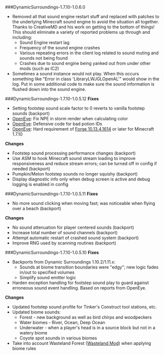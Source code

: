 ###DynamicSurroundings-1.7.10-1.0.6.0
* Removed all that sound engine restart stuff and replaced with patches to the underlying Minecraft sound engine to avoid the situation all together.  Thanks to CreativeMD and his work on getting to the bottom of things!  This should eliminate a variety of reported problems up through and including:
    * Sound Engine restart lag
    * Frequency of the sound engine crashes
    * Various repeating errors in the client log related to sound muting and sounds not being found
    * Crashes due to sound engine being yanked out from under other mods (such as IC2) 
* Sometimes a sound instance would not play.  When this occurs something like "Error in class 'LibraryLWJGLOpenAL'" would show in the log.  Put in some additional code to make sure the sound information is flushed down into the sound engine. 

###DynamicSurroundings-1.7.10-1.0.5.12
**Fixes**
* Setting footstep sound scale factor to 0 reverts to vanilla footstep sounds (backport)
* [OpenEye](https://openeye.openmods.info/crashes/4a99da03285429c87ec8d9347210268e): Fix NPE in storm render when calculating color
* [OpenEye](https://openeye.openmods.info/crashes/35c791f2c48ae15e0a8c42b832c38aac): Defensive code for bad potion IDs
* [OpenEye](https://openeye.openmods.info/crashes/ef9cee918b144eaa128da318420d6dbf): Hard requirement of [Forge 10.13.4.1614](https://files.minecraftforge.net/maven/net/minecraftforge/forge/index_1.7.10.html) or later for Minecraft 1.7.10

**Changes**
* Footstep sound processing performance changes (backport)
* Use ASM to hook Minecraft sound stream loading to improve responsiveness and reduce stream errors; can be turned off in config if needed (backport)
* Pumpkin/Melon footstep sounds no longer squishy (backport)
* Display diagnostic info only when debug screen is active and debug logging is enabled in config

###DynamicSurroundings-1.7.10-1.0.5.11
**Fixes**
* No more sound clicking when moving fast; was noticeable when flying over a beach (backport)

**Changes**
* No sound attenuation for player centered sounds (backport)
* Increase total number of sound channels (backport)
* Attempt automatic restart of crashed sound system (backport)
* Improve RNG used by scanning routines (backport)

###DynamicSurroundings-1.7.10-1.0.5.10
**Fixes**
* Backports from Dynamic Surroundings 1.10.2/1.11.x:
    * Sounds at biome transition boundaries were "edgy"; new logic fades in/out to specified volumes
    * Simplify sound emitter logic
* Harden exception handling for footstep sound play to guard against erroneous sound event handling.  Based on reports from OpenEye.

**Changes**
* Updated footstep sound profile for Tinker's Construct tool stations, etc.
* Updated biome sounds:
    * Forest - new background as well as bird chirps and woodpeckers
    * Water biomes - River, Ocean, Deep Ocean
    * Underwater - when a player's head is in a source block but not in a watery biome
    * Coyote spot sounds in various biomes
* Take into account Wasteland Forest ([Wasteland Mod](http://www.minecraftforum.net/forums/mapping-and-modding/minecraft-mods/2274942-wasteland-mod-1-4-4-abandoned-world-cities-and)) when applying biome rules
